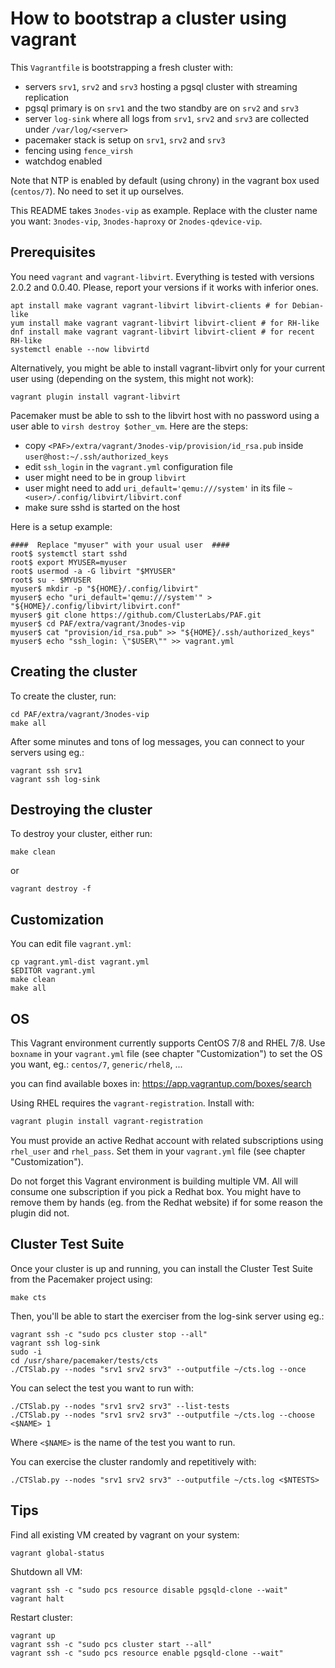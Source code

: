 # How to bootstrap a cluster using vagrant

This `Vagrantfile` is bootstrapping a fresh cluster with:

* servers `srv1`, `srv2` and `srv3` hosting a pgsql cluster with streaming replication
* pgsql primary is on `srv1` and the two standby are on `srv2` and `srv3`
* server `log-sink` where all logs from `srv1`, `srv2` and `srv3` are collected under `/var/log/<server>`
* pacemaker stack is setup on `srv1`, `srv2` and `srv3`
* fencing using `fence_virsh`
* watchdog enabled

Note that NTP is enabled by default (using chrony) in the vagrant box used (`centos/7`).
No need to set it up ourselves.

This README takes `3nodes-vip` as example. Replace with the cluster name you
want: `3nodes-vip`, `3nodes-haproxy` or `2nodes-qdevice-vip`.

## Prerequisites

You need `vagrant` and `vagrant-libvirt`. Everything is tested with versions 2.0.2 and
0.0.40. Please, report your versions if it works with inferior ones.

~~~
apt install make vagrant vagrant-libvirt libvirt-clients # for Debian-like
yum install make vagrant vagrant-libvirt libvirt-client # for RH-like
dnf install make vagrant vagrant-libvirt libvirt-client # for recent RH-like
systemctl enable --now libvirtd
~~~

Alternatively, you might be able to install vagrant-libvirt only for your current user
using (depending on the system, this might not work):

~~~
vagrant plugin install vagrant-libvirt
~~~

Pacemaker must be able to ssh to the libvirt host with no password using a user able
to `virsh destroy $other_vm`. Here are the steps:

* copy `<PAF>/extra/vagrant/3nodes-vip/provision/id_rsa.pub` inside `user@host:~/.ssh/authorized_keys`
* edit `ssh_login` in the `vagrant.yml` configuration file
* user might need to be in group `libvirt`
* user might need to add `uri_default='qemu:///system'` in its
  file `~<user>/.config/libvirt/libvirt.conf`
* make sure sshd is started on the host

Here is a setup example:

~~~
####  Replace "myuser" with your usual user  ####
root$ systemctl start sshd
root$ export MYUSER=myuser
root$ usermod -a -G libvirt "$MYUSER"
root$ su - $MYUSER
myuser$ mkdir -p "${HOME}/.config/libvirt"
myuser$ echo "uri_default='qemu:///system'" > "${HOME}/.config/libvirt/libvirt.conf"
myuser$ git clone https://github.com/ClusterLabs/PAF.git
myuser$ cd PAF/extra/vagrant/3nodes-vip
myuser$ cat "provision/id_rsa.pub" >> "${HOME}/.ssh/authorized_keys"
myuser$ echo "ssh_login: \"$USER\"" >> vagrant.yml
~~~

## Creating the cluster

To create the cluster, run:

~~~
cd PAF/extra/vagrant/3nodes-vip
make all
~~~

After some minutes and tons of log messages, you can connect to your servers using eg.:

~~~
vagrant ssh srv1
vagrant ssh log-sink
~~~

## Destroying the cluster

To destroy your cluster, either run:

~~~
make clean
~~~

or

~~~
vagrant destroy -f
~~~


## Customization

You can edit file `vagrant.yml`:

~~~
cp vagrant.yml-dist vagrant.yml
$EDITOR vagrant.yml
make clean
make all
~~~


## OS

This Vagrant environment currently supports CentOS 7/8 and RHEL 7/8. Use
`boxname` in your `vagrant.yml` file (see chapter "Customization") to set the
OS you want, eg.: `centos/7`, `generic/rhel8`, ...

you can find available boxes in: <https://app.vagrantup.com/boxes/search>

Using RHEL requires the `vagrant-registration`. Install with:

~~~bash
vagrant plugin install vagrant-registration
~~~

You must provide an active Redhat account with related subscriptions using
`rhel_user` and `rhel_pass`. Set them in your `vagrant.yml` file (see chapter
"Customization").

Do not forget this Vagrant environment is building multiple VM. All will
consume one subscription if you pick a Redhat box. You might have to remove
them by hands (eg. from the Redhat website) if for some reason the plugin did
not.

## Cluster Test Suite

Once your cluster is up and running, you can install the Cluster Test Suite from the
Pacemaker project using:

~~~
make cts
~~~

Then, you'll be able to start the exerciser from the log-sink server using eg.:

~~~
vagrant ssh -c "sudo pcs cluster stop --all"
vagrant ssh log-sink
sudo -i
cd /usr/share/pacemaker/tests/cts
./CTSlab.py --nodes "srv1 srv2 srv3" --outputfile ~/cts.log --once
~~~

You can select the test you want to run with:

~~~
./CTSlab.py --nodes "srv1 srv2 srv3" --list-tests
./CTSlab.py --nodes "srv1 srv2 srv3" --outputfile ~/cts.log --choose <$NAME> 1
~~~

Where `<$NAME>` is the name of the test you want to run.

You can exercise the cluster randomly and repetitively with:

~~~
./CTSlab.py --nodes "srv1 srv2 srv3" --outputfile ~/cts.log <$NTESTS>
~~~


## Tips

Find all existing VM created by vagrant on your system:

~~~
vagrant global-status
~~~

Shutdown all VM:

~~~
vagrant ssh -c "sudo pcs resource disable pgsqld-clone --wait"
vagrant halt
~~~

Restart cluster:

~~~
vagrant up
vagrant ssh -c "sudo pcs cluster start --all"
vagrant ssh -c "sudo pcs resource enable pgsqld-clone --wait"
~~~
